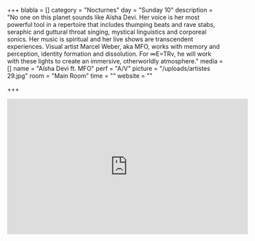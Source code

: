 +++
blabla = []
category = "Nocturnes"
day = "Sunday 10"
description = "No one on this planet sounds like Aïsha Devi. Her voice is her most powerful tool in a repertoire that includes thumping beats and rave stabs, seraphic and guttural throat singing, mystical linguistics and corporeal sonics. Her music is spiritual and her live shows are transcendent experiences. Visual artist Marcel Weber, aka MFO, works with memory and perception, identity formation and dissolution. For ∞E=TRv, he will work with these lights to create an immersive, otherworldly atmosphere."
media = []
name = "Aïsha Devi ft. MFO"
perf = "A/V"
picture = "/uploads/artistes 29.jpg"
room = "Main Room"
time = ""
website = ""

+++
<iframe width="560" height="315" src="https://www.youtube.com/embed/h0hRfm0o-AU" frameborder="0" allow="accelerometer; autoplay; encrypted-media; gyroscope; picture-in-picture" allowfullscreen></iframe>